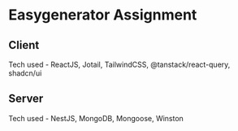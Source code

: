 # Easygenerator Assignment

## Client

Tech used - ReactJS, Jotail, TailwindCSS, @tanstack/react-query, shadcn/ui

## Server

Tech used - NestJS, MongoDB, Mongoose, Winston
